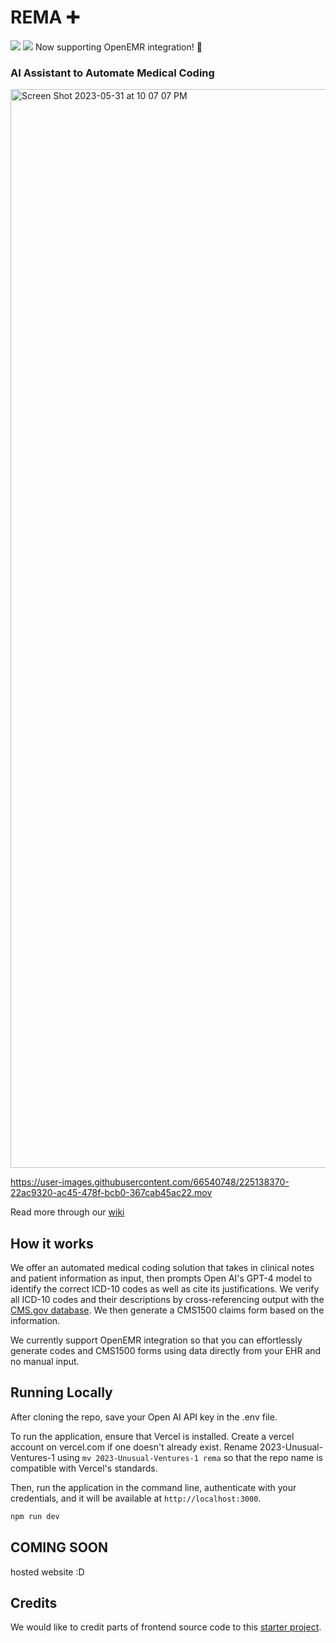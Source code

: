  # REMA ➕
 
<div>
<img src="https://img.shields.io/badge/%F0%9F%8E%89%20CS%20210%20Best%20Of-Clearest%20Value%20Proposition-brightgreen"/>
<img src="https://img.shields.io/badge/%F0%9F%8E%89%20CS%20210%20Best%20Of-Most%20Valuable%20Target%20Customer-blueviolet"/>
 Now supporting OpenEMR integration! 🎉
</div>
 
### AI Assistant to Automate Medical Coding
<img width="1726" alt="Screen Shot 2023-05-31 at 10 07 07 PM" src="https://github.com/cs210/2023-Unusual-Ventures-1/assets/66540748/5862a0ff-a897-4c3c-a8b7-2b4c262df451">

https://user-images.githubusercontent.com/66540748/225138370-22ac9320-ac45-478f-bcb0-367cab45ac22.mov


Read more through our [wiki](https://github.com/cs210/2023-Unusual-Ventures-1/wiki/REMA-Home)

## How it works

We offer an automated medical coding solution that takes in clinical notes and patient information as input, then prompts Open AI's GPT-4 model to identify the correct ICD-10 codes as well as cite its justifications. We verify all ICD-10 codes and their descriptions by cross-referencing output with the [CMS.gov database](https://www.cms.gov/Medicare/Coding/ICD10/2018-ICD-10-CM-and-GEMs). We then generate a CMS1500 claims form based on the information. 

We currently support OpenEMR integration so that you can effortlessly generate codes and CMS1500 forms using data directly from your EHR and no manual input. 

## Running Locally

After cloning the repo, save your Open AI API key in the .env file. 

To run the application, ensure that Vercel is installed. Create a vercel account on vercel.com if one doesn't already exist. Rename 2023-Unusual-Ventures-1 using `mv 2023-Unusual-Ventures-1 rema` so that the repo name is compatible with Vercel's standards. 

Then, run the application in the command line, authenticate with your credentials, and it will be available at `http://localhost:3000`.

```bash
npm run dev
```
## COMING SOON
hosted website :D


## Credits

We would like to credit parts of frontend source code to this [starter project](https://github.com/Nutlope/twitterbio).
